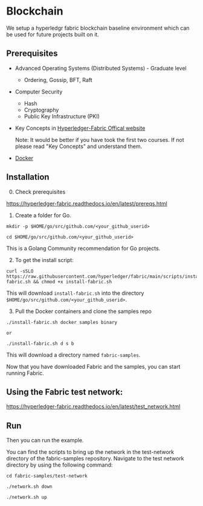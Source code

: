 # Blockchain

We setup a hyperledgr fabric blockchain baseline environment which can be used for future projects built on it.

## Prerequisites
- Advanced Operating Systems (Distributed Systems) - Graduate level 
  - Ordering, Gossip, BFT, Raft
- Computer Security
  - Hash
  - Cryptography
  - Public Key Infrastructure (PKI)
- Key Concepts in [Hyperledger-Fabric Offical website](https://hyperledger-fabric.readthedocs.io/en/latest/key_concepts.html)

  Note:
    It would be better if you have took the first two courses. If not please read "Key Concepts" and understand them.
- [Docker](docker.md)


  
## Installation

0. Check prerequisites

https://hyperledger-fabric.readthedocs.io/en/latest/prereqs.html


1. Create a folder for Go. 

```
mkdir -p $HOME/go/src/github.com/<your_github_userid>

cd $HOME/go/src/github.com/<your_github_userid>
```
This is a Golang Community recommendation for Go projects.

2. To get the install script:

```
curl -sSLO https://raw.githubusercontent.com/hyperledger/fabric/main/scripts/install-fabric.sh && chmod +x install-fabric.sh
```

This will download ```install-fabric.sh``` into the directory ```$HOME/go/src/github.com/<your_github_userid>```.


3. Pull the Docker containers and clone the samples repo
```
./install-fabric.sh docker samples binary 

or 

./install-fabric.sh d s b  
```

This will  download a directory named ```fabric-samples```.

Now that you have downloaded Fabric and the samples, you can start running Fabric.

## Using the Fabric test network: 

https://hyperledger-fabric.readthedocs.io/en/latest/test_network.html



## Run

Then you can run  the example. 

You can find the scripts to bring up the network in the test-network directory of the fabric-samples repository. Navigate to the test network directory by using the following command:
```
cd fabric-samples/test-network 

./network.sh down

./network.sh up
```